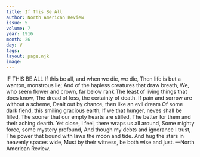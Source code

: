```yaml
---
title: If This Be All
author: North American Review
issue: 5
volume: 7
year: 1916
month: 26
day: V
tags:
layout: page.njk
image:
---
```

IF THIS BE ALL       If this be all, and when we die, we die, Then life is but a wanton, monstrous lie;       And of the hapless creatures that draw breath,       We, who seem flower and crown, far below rank       The least of living things that does know,       The dread of loss, the certainty of death.          If pain and sorrow are without a scheme,    Dealt out by chance, then like an evil dream    Of some dark fiend, this smiling gracious earth; If we that hunger, neves shall be filled,    The sooner that our empty hearts are stilled,    The better for them and their aching dearth.          Yet close, I feel, there wraps us all around,    Some mighty force, some mystery profound,    And though my debts and ignorance I trust,    The power that bound with laws the moon and tide.    And hug the stars in heavenly spaces wide,    Must by their witness, be both wise and just.       —North American Review.    

